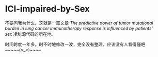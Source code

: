 # ICI-impaired-by-Sex

不要问我为什么，这就是一篇文章
*The predictive power of tumor mutational burden in lung cancer immunotherapy response is influenced by patients’ sex*
凌乱源代码的所在地。

时间跨度一年多，时不时地修改一波，完全没有整理，应该没有人看得懂吧~~~~~(>_<)~~~~

